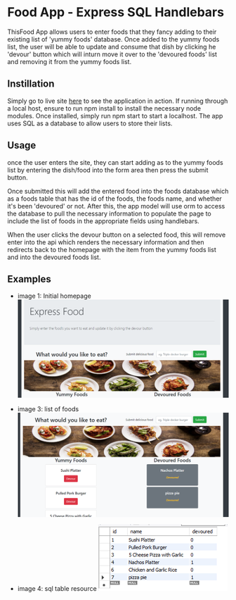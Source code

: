 # Food App - Express SQL Handlebars

ThisFood App allows users to enter foods that they fancy adding to their existing list of 'yummy foods' database. Once added to the yummy foods list, the user will be able to update and consume that dish by clicking he 'devour' button which will inturn move it over to the 'devoured foods' list and removing it from the yummy foods list.

## Instillation

Simply go to live site [here](https://quiet-temple-50760.herokuapp.com/view) to see the application in action. If running through a local host, ensure to run npm install to install the necessary node modules. Once installed, simply run npm start to start a localhost. The app uses SQL as a database to allow users to store their lists.

## Usage

once the user enters the site, they can start adding as to the yummy foods list by entering the dish/food into the form area then press the submit button.

Once submitted this will add the entered food into the foods database which as a foods table that has the id of the foods, the foods name, and whether it's been 'devoured' or not. After this, the app model will use orm to access the database to pull the necessary information to populate the page to include the list of foods in the appropriate fields using handlebars.

When the user clicks the devour button on a selected food, this will remove enter into the api which renders the necessary information and then redirects back to the homepage with the item from the yummy foods list and into the devoured foods list.


## Examples

- image 1: Initial homepage
  ![Start up](./resource/home.png)

- image 3: list of foods
  ![food list](./resource/foods-list.png)

- image 4: sql table resource
  ![sql table data](./resource/sql.png)

